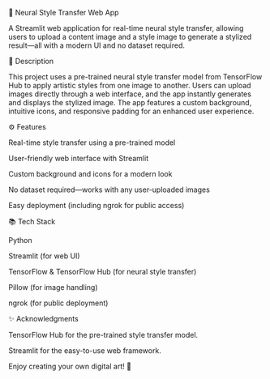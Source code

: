 🎨 Neural Style Transfer Web App

A Streamlit web application for real-time neural style transfer, allowing users to upload a content image and a style image to generate a stylized result—all with a modern UI and no dataset required.

📝 Description

This project uses a pre-trained neural style transfer model from TensorFlow Hub to apply artistic styles from one image to another. Users can upload images directly through a web interface, and the app instantly generates and displays the stylized image. The app features a custom background, intuitive icons, and responsive padding for an enhanced user experience.

⚙️ Features

Real-time style transfer using a pre-trained model

User-friendly web interface with Streamlit

Custom background and icons for a modern look

No dataset required—works with any user-uploaded images

Easy deployment (including ngrok for public access)

 📚 Tech Stack
 
Python

Streamlit (for web UI)

TensorFlow & TensorFlow Hub (for neural style transfer)

Pillow (for image handling)

ngrok (for public deployment)

✨ Acknowledgments

TensorFlow Hub for the pre-trained style transfer model.

Streamlit for the easy-to-use web framework.

Enjoy creating your own digital art! 🎨
